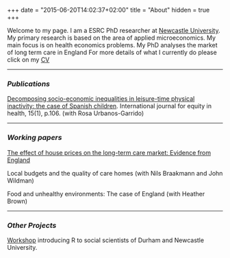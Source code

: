 +++
date = "2015-06-20T14:02:37+02:00"
title = "About"
hidden = true
+++

Welcome to my page. I am a ESRC PhD researcher at [Newcastle University](http://www.ncl.ac.uk/business-school/). My primary research is based on the area of applied microeconomics. My main focus is on health economics problems. My PhD analyses the market of long term care in England
For more details of what I currently do please click on my [CV](../images/cv-edu_2018.pdf)

***


### _Publications_ 

[Decomposing socio-economic inequalities in leisure-time physical inactivity: the case of Spanish children](https://equityhealthj.biomedcentral.com/track/pdf/10.1186/s12939-016-0394-9?site=equityhealthj.biomedcentral.com). International journal for equity in health, 15(1), p.106. (with Rosa Urbanos-Garrido)

***

### _Working papers_
 
 [The effect of house prices on the long-term care market: Evidence from England](../images/house_prices_carehomes_feb_2018.pdf)
 
 Local budgets and the quality of care homes (with Nils Braakmann and John Wildman)
 
 Food and unhealthy environments: The case of England (with Heather Brown)

***

### _Other Projects_

[Workshop](https://github.com/edugonzaloalmorox/R-social-science) introducing R to social scientists of Durham and Newcastle University.



